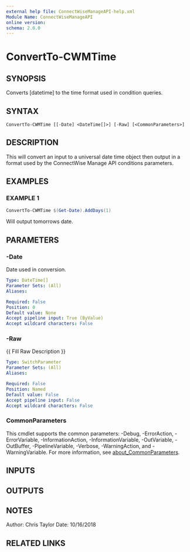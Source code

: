 ```yaml
---
external help file: ConnectWiseManageAPI-help.xml
Module Name: ConnectWiseManageAPI
online version:
schema: 2.0.0
---
```


# ConvertTo-CWMTime

## SYNOPSIS
Converts \[datetime\] to the time format used in condition queries.

## SYNTAX

```
ConvertTo-CWMTime [[-Date] <DateTime[]>] [-Raw] [<CommonParameters>]
```

## DESCRIPTION
This will convert an input to a universal date time object then output in a format used by the ConnectWise Manage API conditions parameters.

## EXAMPLES

### EXAMPLE 1
```powershell
ConvertTo-CWMTime $(Get-Date).AddDays(1)
```

Will output tomorrows date.

## PARAMETERS

### -Date
Date used in conversion.

```yaml
Type: DateTime[]
Parameter Sets: (All)
Aliases:

Required: False
Position: 0
Default value: None
Accept pipeline input: True (ByValue)
Accept wildcard characters: False
```

### -Raw
{{ Fill Raw Description }}

```yaml
Type: SwitchParameter
Parameter Sets: (All)
Aliases:

Required: False
Position: Named
Default value: False
Accept pipeline input: False
Accept wildcard characters: False
```

### CommonParameters
This cmdlet supports the common parameters: -Debug, -ErrorAction, -ErrorVariable, -InformationAction, -InformationVariable, -OutVariable, -OutBuffer, -PipelineVariable, -Verbose, -WarningAction, and -WarningVariable. For more information, see [about_CommonParameters](http://go.microsoft.com/fwlink/?LinkID=113216).

## INPUTS

## OUTPUTS

## NOTES
Author: Chris Taylor Date: 10/16/2018

## RELATED LINKS
